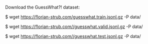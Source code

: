 Download the GuessWhat?! dataset:

$ wget https://florian-strub.com/guesswhat.train.jsonl.gz -P data/

$ wget https://florian-strub.com//guesswhat.valid.jsonl.gz -P data/

$ wget https://florian-strub.com//guesswhat.test.jsonl.gz -P data/
